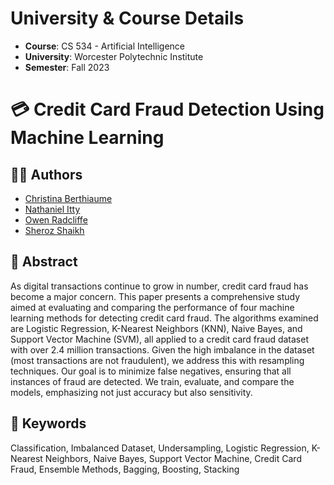 # University & Course Details
- **Course**: CS 534 - Artificial Intelligence
- **University**: Worcester Polytechnic Institute
- **Semester**: Fall 2023

# 💳 Credit Card Fraud Detection Using Machine Learning

## 👨‍💻 Authors
- [Christina Berthiaume](https://github.com/christinaberthiaume)
- [Nathaniel Itty](https://github.com/nathanielitty)
- [Owen Radcliffe](https://github.com/radcliffeowe)
- [Sheroz Shaikh](https://github.com/sherozshaikh)

## 📄 Abstract
As digital transactions continue to grow in number, credit card fraud has become a major concern. This paper presents a comprehensive study aimed at evaluating and comparing the performance of four machine learning methods for detecting credit card fraud. The algorithms examined are Logistic Regression, K-Nearest Neighbors (KNN), Naive Bayes, and Support Vector Machine (SVM), all applied to a credit card fraud dataset with over 2.4 million transactions. Given the high imbalance in the dataset (most transactions are not fraudulent), we address this with resampling techniques. Our goal is to minimize false negatives, ensuring that all instances of fraud are detected. We train, evaluate, and compare the models, emphasizing not just accuracy but also sensitivity.

## 🔑 Keywords
Classification, Imbalanced Dataset, Undersampling, Logistic Regression, K-Nearest Neighbors, Naive Bayes, Support Vector Machine, Credit Card Fraud, Ensemble Methods, Bagging, Boosting, Stacking
